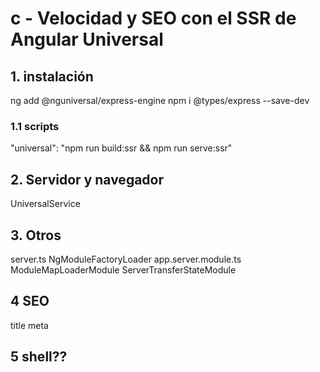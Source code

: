 # c - Velocidad y SEO con el SSR de Angular Universal

## 1. instalación
ng add @nguniversal/express-engine
npm i @types/express --save-dev

### 1.1 scripts
"universal": "npm run build:ssr && npm run serve:ssr"

## 2. Servidor y navegador
UniversalService
<!-- Inyección de dependencias específicas -->

## 3. Otros
server.ts NgModuleFactoryLoader
app.server.module.ts ModuleMapLoaderModule ServerTransferStateModule

## 4 SEO
title
meta

## 5 shell??
